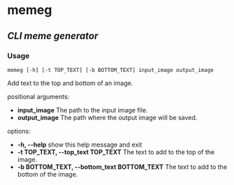 # memeg
## *CLI meme generator*
### Usage
`memeg [-h] [-t TOP_TEXT] [-b BOTTOM_TEXT] input_image output_image`

Add text to the top and bottom of an image.

positional arguments:
*  **input_image**           The path to the input image file.
*  **output_image**          The path where the output image will be saved.

options:
*  **-h, --help**            show this help message and exit
*  **-t TOP_TEXT, --top_text TOP_TEXT**
                        The text to add to the top of the image.
*  **-b BOTTOM_TEXT, --bottom_text BOTTOM_TEXT**
                        The text to add to the bottom of the image.
